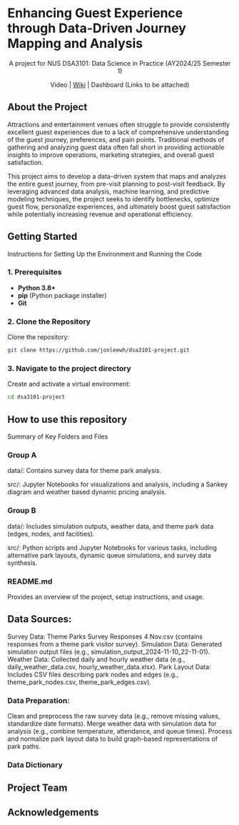 # Enhancing Guest Experience through Data-Driven Journey Mapping and Analysis

<p style="text-align:center;">A project for NUS DSA3101: Data Science in Practice (AY2024/25 Semester 1)</p>

<p style="text-align:center;">Video | <a href="https://github.com/jonleewh/dsa3101-project/wiki">Wiki</a> | Dashboard (Links to be attached)</p>



## About the Project

Attractions and entertainment venues often struggle to provide consistently excellent guest experiences due to a lack of comprehensive understanding of the guest journey, preferences, and pain points. Traditional methods of gathering and analyzing guest data often fall short in providing actionable insights to improve operations, marketing strategies, and overall guest satisfaction.

This project aims to develop a data-driven system that maps and analyzes the entire guest journey, from pre-visit planning to post-visit feedback. By leveraging advanced data analysis, machine learning, and predictive modeling techniques, the project seeks to identify bottlenecks, optimize guest flow, personalize experiences, and ultimately boost guest satisfaction while potentially increasing revenue and operational efficiency.

## Getting Started
Instructions for Setting Up the Environment and Running the Code
### 1. Prerequisites
- **Python 3.8+**
- **pip** (Python package installer)
- **Git**

### 2. Clone the Repository
Clone the repository:
```bash
git clone https://github.com/jonleewh/dsa3101-project.git
```

### 3. Navigate to the project directory
Create and activate a virtual environment:
```bash
cd dsa3101-project
```

## How to use this repository
Summary of Key Folders and Files
### Group A
data/: Contains survey data for theme park analysis.

src/: Jupyter Notebooks for visualizations and analysis, including a Sankey diagram and weather based dynamic pricing analysis.

### Group B
data/: Includes simulation outputs, weather data, and theme park data (edges, nodes, and facilities).

src/: Python scripts and Jupyter Notebooks for various tasks, including alternative park layouts, dynamic queue simulations, and survey data synthesis.


### README.md
Provides an overview of the project, setup instructions, and usage.

## Data Sources:
Survey Data: Theme Parks Survey Responses 4 Nov.csv (contains responses from a theme park visitor survey).
Simulation Data: Generated simulation output files (e.g., simulation_output_2024-11-10_22-11-01).
Weather Data: Collected daily and hourly weather data (e.g., daily_weather_data.csv, hourly_weather_data.xlsx).
Park Layout Data: Includes CSV files describing park nodes and edges (e.g., theme_park_nodes.csv, theme_park_edges.csv).

### Data Preparation:
Clean and preprocess the raw survey data (e.g., remove missing values, standardize date formats).
Merge weather data with simulation data for analysis (e.g., combine temperature, attendance, and queue times).
Process and normalize park layout data to build graph-based representations of park paths.

### Data Dictionary


## Project Team





## Acknowledgements




